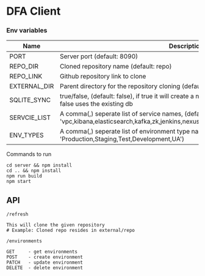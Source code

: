 # DFA Client


### Env variables

Name | Description
--- | ---
PORT | Server port (default: 8090)
REPO_DIR | Cloned repository name (default: repo)
REPO_LINK | Github repository link to clone
EXTERNAL_DIR | Parent directory for the repository cloning (default: external)
SQLITE_SYNC | true/false, (default: false), if true it will create a new DB or overwrite the existing db, if false uses the existing db 
SERVCIE_LIST | A comma(,) seperate list of service names, (default: 'vpc,kibana,elasticsearch,kafka,zk,jenkins,nexus,grafana,mongo,rabbitmq,prometheus')
ENV_TYPES | A comma(,) seperate list of environment type names, (default: 'Production,Staging,Test,Development,UA')

Commands to run

```
cd server && npm install
cd .. && npm install
npm run build
npm start
```


## API

```
/refresh

This will clone the given repository
# Example: Cloned repo resides in external/repo
```

```
/environments

GET     - get environments
POST    - create environment
PATCH   - update environment
DELETE  - delete environment
```
